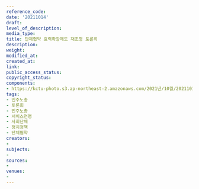 ```yaml
---
reference_code: 
date: '20211014'
draft: 
level_of_description: 
media_type: 
title: 단체협약 효력확장제도 재조명 토론회
description: 
weight: 
modified_at: 
created_at: 
link: 
public_access_status: 
copyright_status: 
components:
- https://kctu-photo.s3.ap-northeast-2.amazonaws.com/2021년/10월/20211014-단체협약+효력확장제도+재조명+토론회_민주노총_토론회_민주노총_서비스연맹_사회단체_정치정책_단체협약/_1D20016.jpg
tags:
- 민주노총
- 토론회
- 민주노총
- 서비스연맹
- 사회단체
- 정치정책
- 단체협약
creators:
- 
subjects:
- 
sources:
- 
venues:
- 
---
```

